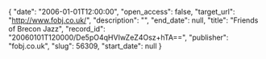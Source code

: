 {
  "date": "2006-01-01T12:00:00", 
  "open_access": false, 
  "target_url": "http://www.fobj.co.uk/", 
  "description": "", 
  "end_date": null, 
  "title": "Friends of Brecon Jazz", 
  "record_id": "20060101T120000/De5pO4qHVIwZeZ4Osz+hTA==", 
  "publisher": "fobj.co.uk", 
  "slug": 56309, 
  "start_date": null
}

